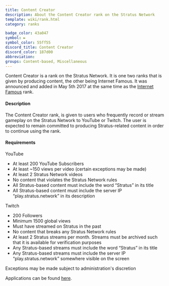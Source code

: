 ```yaml
---
title: Content Creator
description: About the Content Creator rank on the Stratus Network
template: wiki/rank.html
category: ranks

badge_color: 43a047
symbol: ►
symbol_color: 55ff55
discord_title: Content Creator
discord_color: 187d00
abbreviation: 
groups: Content-based, Miscellaneous
---
```


Content Creator is a rank on the Stratus Network. It is one two ranks that is given by producing content, the other being Internet Famous. It was announced and added in May 5th 2017 at the same time as the [Internet Famous](https://mcresourcepile.github.io/addon-project/wiki/ranks/internet_famous) rank.

#### Description

The Content Creator rank, is given to users who frequently record or stream gameplay on the Stratus Network to YouTube or Twitch. The user is expected to remain committed to producing Stratus-related content in order to continue using the rank.

#### Requirements

YouTube

- At least 200 YouTube Subscribers
- At least ~150 views per video (certain exceptions may be made)
- At least 2 Stratus Network videos
- No content that violates the Stratus Network rules
- All Stratus-based content must include the word “Stratus” in its title
- All Stratus-based content must include the server IP “play.stratus.network” in its description

Twitch

- 200 Followers
- Minimum 1500 global views
- Must have streamed on Stratus in the past
- No content that breaks any Stratus Network rules
- At least 2 Stratus streams per month. Streams must be archived such that it is available for verification purposes
- Any Stratus-based streams must include the word “Stratus” in its title
- Any Stratus-based streams must include the server IP “play.stratus.network” somewhere visible on the screen

Exceptions may be made subject to administration's discretion

Applications can be found [here](https://stratus.network/forums/59ac44fba2e3a9000100004c).